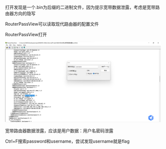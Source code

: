 打开发现是一个.bin为后缀的二进制文件，因为提示宽带数据泄露，考虑是宽带路由器方向的隐写

 

RouterPassView可以读取现代路由器的配置文件

RouterPassView打开

![image-20250327203451861](./assets/image-20250327203451861.png)

宽带路由器数据泄露，应该是用户数据：用户名密码泄露

Ctrl+F搜索password和username，尝试发现username就是flag